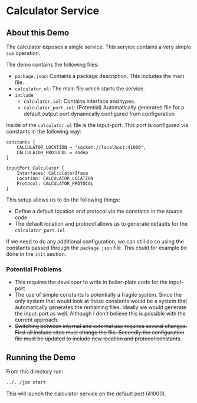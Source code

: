 # Calculator Service

## About this Demo

The calculator exposes a single service. This service contains a very simple
`sum` operation.

The demo contains the following files:

  - `package.json`: Contains a package description. This includes the main file.
  - `calculator.ol`: The main file which starts the service. 
  - `include`
    + `calculator.iol`: Contains interface and types.
    + `calculator_port.iol`: (Potential) Automatically generated file for 
      a default output port dynamically configured from configuration

Inside of the `calculator.ol` file is the input-port. This port is configured
via constants in the following way:

```
constants {
    CALCULATOR_LOCATION = "socket://localhost:41000",
    CALCULATOR_PROTOCOL = sodep
}

inputPort Calculator {
    Interfaces: CalculatorIface
    Location: CALCULATOR_LOCATION
    Protocol: CALCULATOR_PROTOCOL
}
```

This setup allows us to do the following things:

  - Define a default location and protocol via the constants in the source code
  - The default location and protocol allows us to generate defaults for the
    `calculator_port.iol`

If we need to do any additional configuration, we can still do so using the
constants passed through the `package.json` file. This could for example be done
in the `init` section.

### Potential Problems

  - This requires the developer to write in boiler-plate code for the input-port
  - The use of simple constants is potentially a fragile system. Since the only
    system that would look at these constants would be a system that
    automatically generates the remaining files. Ideally we would generate the
    input-port as well. Although I don't believe this is possible with the
    current approach.
  - ~~Switching between internal and external use requires several changes.
    First all include sites must change the file. Secondly the configuration
    file must be updated to include new location and protocol constants.~~

## Running the Demo

From this directory run:

```bash
../../jpm start
```

This will launch the calculator service on the default port (41000).
